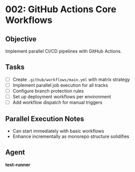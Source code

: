 # 002: GitHub Actions Core Workflows

## Objective
Implement parallel CI/CD pipelines with GitHub Actions.

## Tasks
- [ ] Create `.github/workflows/main.yml` with matrix strategy
- [ ] Implement parallel job execution for all tracks
- [ ] Configure branch protection rules
- [ ] Set up deployment workflows per environment
- [ ] Add workflow dispatch for manual triggers

## Parallel Execution Notes
- Can start immediately with basic workflows
- Enhance incrementally as monorepo structure solidifies

## Agent
**test-runner**